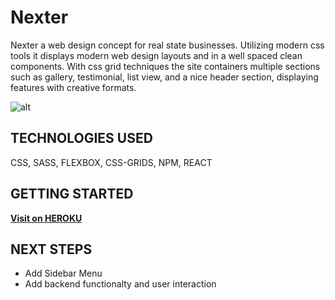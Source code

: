 # Nexter

Nexter a web design concept for real state businesses. Utilizing modern css tools it displays modern web design layouts and in a well spaced clean components. With css grid techniques the site containers multiple sections such as gallery, testimonial, list view, and a nice header section, displaying features with creative formats.

![alt](https://i.imgur.com/0ppT7c1.png)

## TECHNOLOGIES USED

CSS, SASS, FLEXBOX, CSS-GRIDS, NPM, REACT

## GETTING STARTED

[<b>Visit on HEROKU</b>](https://nexter123.herokuapp.com/)

## NEXT STEPS

- Add Sidebar Menu
- Add backend functionalty and user interaction
